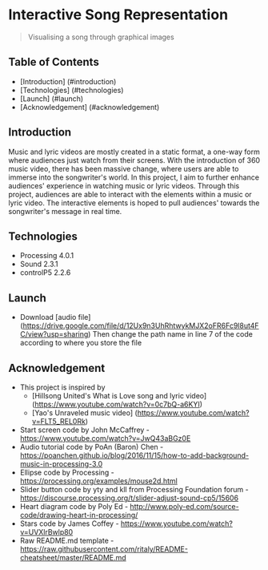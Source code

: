 # Interactive Song Representation
> Visualising a song through graphical images

## Table of Contents
* [Introduction] (#introduction)
* [Technologies] (#technologies)
* [Launch] (#launch)
* [Acknowledgement] (#acknowledgement)

## Introduction
Music and lyric videos are mostly created in a static format, a one-way form where audiences just watch from their screens. With the introduction of 360 music video, there has been massive change, where users are able to immerse into the songwriter's world. In this project, I aim to further enhance audiences' experience in watching music or lyric videos. Through this project, audiences are able to interact with the elements within a music or lyric video. The interactive elements is hoped to pull audiences' towards the songwriter's message in real time. 

## Technologies
- Processing 4.0.1
- Sound 2.3.1
- controlP5 2.2.6

## Launch
- Download [audio file] (https://drive.google.com/file/d/12Ux9n3UhRhtwykMJX2oFR6Fc9l8ut4FC/view?usp=sharing)
Then change the path name in line 7 of the code according to where you store the file

## Acknowledgement
- This project is inspired by 
    - [Hillsong United's What is Love song and lyric video] (https://www.youtube.com/watch?v=0c7bQ-a6KYI)
    - [Yao's Unraveled music video] (https://www.youtube.com/watch?v=FLT5_REL0Rk)
- Start screen code by John McCaffrey - https://www.youtube.com/watch?v=JwQ43aBGz0E
- Audio tutorial code by PoAn (Baron) Chen - https://poanchen.github.io/blog/2016/11/15/how-to-add-background-music-in-processing-3.0
- Ellipse code by Processing - https://processing.org/examples/mouse2d.html
- Slider button code by yty and kll from Processing Foundation forum - https://discourse.processing.org/t/slider-adjust-sound-cp5/15606 
- Heart diagram code by Poly Ed - http://www.poly-ed.com/source-code/drawing-heart-in-processing/ 
- Stars code by James Coffey - https://www.youtube.com/watch?v=UVXlrBwlp80
- Raw README.md template  - https://raw.githubusercontent.com/ritaly/README-cheatsheet/master/README.md
